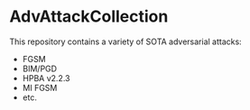 # AdvAttackCollection

This repository contains a variety of SOTA adversarial attacks:
+ FGSM
+ BIM/PGD
+ HPBA v2.2.3
+ MI FGSM
+ etc.



